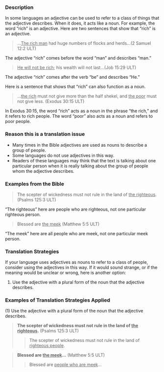 

### Description

In some languages an adjective can be used to refer to a class of things that the adjective describes. When it does, it acts like a noun. For example, the word “rich” is an adjective. Here are two sentences that show that “rich” is an adjective.
> …<u>The rich man</u> had huge numbers of flocks and herds…(2 Samuel 12:2 ULT)

The adjective “rich” comes before the word “man” and describes “man.”
> <u>He will not be rich</u>; his wealth will not last…(Job 15:29 ULT)

The adjective “rich” comes after the verb “be” and describes “He.”

Here is a sentence that shows that “rich” can also function as a noun.

> …<u>the rich</u> must not give more than the half shekel, and <u>the poor</u> must not give less.  (Exodus 30:15 ULT)

In Exodus 30:15, the word “rich” acts as a noun in the phrase “the rich,” and it refers to rich people. The word “poor” also acts as a noun and refers to poor people.

### Reason this is a translation issue

* Many times in the Bible adjectives are used as nouns to describe a group of people.
* Some languages do not use adjectives in this way.
* Readers of these languages may think that the text is talking about one particular person when it is really talking about the group of people whom the adjective describes.

### Examples from the Bible

> The scepter of wickedness must not rule in the land of <u>the righteous</u>.  (Psalms 125:3 ULT)

“The righteous” here are people who are righteous, not one particular righteous person.
> Blessed are <u>the meek</u> (Matthew 5:5 ULT)

“The meek” here are all people who are meek, not one particular meek person.

### Translation Strategies

If your language uses adjectives as nouns to refer to a class of people, consider using the adjectives in this way. If it would sound strange, or if the meaning would be unclear or wrong, here is another option:

1. Use the adjective with a plural form of the noun that the adjective describes.

### Examples of Translation Strategies Applied

(1) Use the adjective with a plural form of the noun that the adjective describes.

> **The scepter of wickedness must not rule in the land of <u>the righteous</u>.** (Psalms 125:3 ULT)
>> The scepter of wickedness must not rule in the land of <u>righteous people</u>.

> **Blessed are <u>the meek</u>…** (Matthew 5:5 ULT)
>> Blessed are <u>people who are meek</u>…


